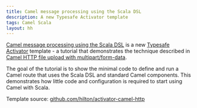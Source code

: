 ```yaml
---
title: Camel message processing using the Scala DSL
description: A new Typesafe Activator template
tags: Camel Scala
layout: hh
---
```


[Camel message processing using the Scala DSL](http://typesafe.com/activator/template/camel-http) is a new [Typesafe Activator](https://typesafe.com/activator) template - a tutorial that demonstrates the technique described in [Camel HTTP file upload with multipart/form-data](camel-multipart-form-data).

The goal of the tutorial is to show the minimal code to define and run a Camel route that uses the Scala DSL and standard Camel components. This demonstrates how little code and configuration is required to start using Camel with Scala.

Template source: [github.com/hilton/activator-camel-http](https://github.com/hilton/activator-camel-http)
